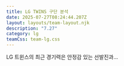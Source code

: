 ```yaml
---
title: LG TWINS 구단 분석
date: 2025-07-27T08:24:44.207Z
layout: layouts/team-layout.njk
description: "7.27"
category: lg
teamCss: team-lg.css
---
```

LG 트윈스의 최근 경기력은 안정감 있는 선발진과…